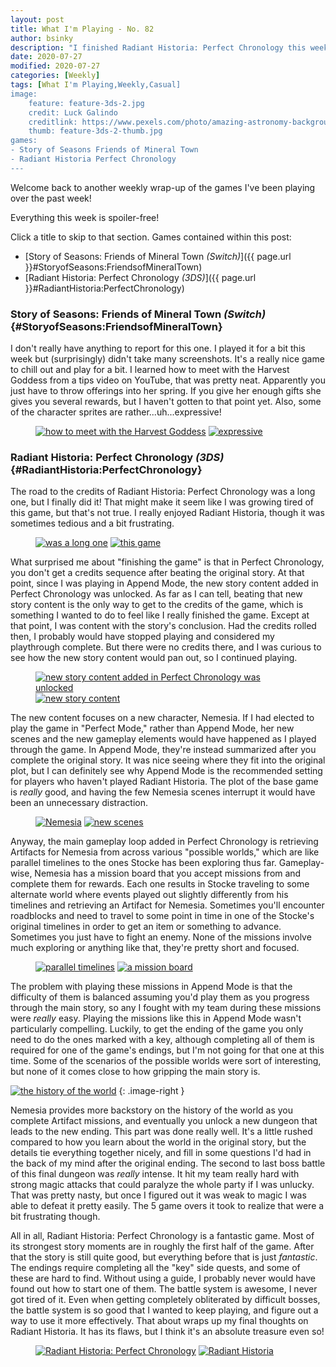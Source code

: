 ```yaml
---
layout: post
title: What I'm Playing - No. 82
author: bsinky
description: "I finished Radiant Historia: Perfect Chronology this week."
date: 2020-07-27
modified: 2020-07-27
categories: [Weekly]
tags: [What I'm Playing,Weekly,Casual]
image:
    feature: feature-3ds-2.jpg
    credit: Luck Galindo
    creditlink: https://www.pexels.com/photo/amazing-astronomy-background-bright-544268/
    thumb: feature-3ds-2-thumb.jpg
games:
- Story of Seasons Friends of Mineral Town
- Radiant Historia Perfect Chronology
---
```


Welcome back to another weekly wrap-up of the games I've been playing over the
past week!

Everything this week is spoiler-free!

Click a title to skip to that section. Games contained within this post:

 - [Story of Seasons: Friends of Mineral Town *(Switch)*]({{ page.url }}#StoryofSeasons:FriendsofMineralTown)
 - [Radiant Historia: Perfect Chronology *(3DS)*]({{ page.url }}#RadiantHistoria:PerfectChronology)

<!--more-->

### Story of Seasons: Friends of Mineral Town *(Switch)*    {#StoryofSeasons:FriendsofMineralTown}

I don't really have anything to report for this one. I played it for a bit this
week but (surprisingly) didn't take many screenshots. It's a really nice game to
chill out and play for a bit. I learned how to meet with the Harvest Goddess
from a tips video on YouTube, that was pretty neat. Apparently you just have to
throw offerings into her spring. If you give her enough gifts she gives you
several rewards, but I haven't gotten to that point yet. Also, some of the
character sprites are rather...uh...expressive!

<figure class="half">
    <a href="https://i.imgur.com/QHcfCWj.jpg"><img src="https://i.imgur.com/QHcfCWjm.jpg" alt="how to meet with the Harvest Goddess"/></a>
    <a href="https://i.imgur.com/8fO0hfS.jpg"><img src="https://i.imgur.com/8fO0hfSm.jpg" alt="expressive"/></a>
</figure>

### Radiant Historia: Perfect Chronology *(3DS)*    {#RadiantHistoria:PerfectChronology}

The road to the credits of Radiant Historia: Perfect Chronology was a long one,
but I finally did it! That might make it seem like I was growing tired of this
game, but that's not true. I really enjoyed Radiant Historia, though it was
sometimes tedious and a bit frustrating.

<figure class="third center">
    <a href="https://i.imgur.com/CibCjKe.png"><img src="https://i.imgur.com/CibCjKem.png" alt="was a long one"/></a>
    <a href="https://i.imgur.com/kDU7cip.png"><img src="https://i.imgur.com/kDU7cipm.png" alt="this game"/></a>
</figure>

What surprised me about "finishing the game" is that in Perfect Chronology, you
don't get a credits sequence after beating the original story. At that point,
since I was playing in Append Mode, the new story content added in Perfect
Chronology was unlocked. As far as I can tell, beating that new story content is
the only way to get to the credits of the game, which is something I wanted to
do to feel like I really finished the game. Except at that point, I was content
with the story's conclusion. Had the credits rolled then, I probably would have
stopped playing and considered my playthrough complete. But there were no
credits there, and I was curious to see how the new story content would pan out,
so I continued playing.

<figure class="half">
    <a href="https://i.imgur.com/jojMd31.png"><img src="https://i.imgur.com/jojMd31m.png" alt="new story content added in Perfect Chronology was unlocked"/></a>
    <a href="https://i.imgur.com/W6SlREp.png"><img src="https://i.imgur.com/W6SlREpm.png" alt="new story content"/></a>
</figure>

The new content focuses on a new character, Nemesia. If I had elected to play
the game in "Perfect Mode," rather than Append Mode, her new scenes and the new
gameplay elements would have happened as I played through the game. In Append
Mode, they're instead summarized after you complete the original story. It was
nice seeing where they fit into the original plot, but I can definitely see why
Append Mode is the recommended setting for players who haven't played Radiant
Historia. The plot of the base game is *really* good, and having the few Nemesia
scenes interrupt it would have been an unnecessary distraction.

<figure class="half">
    <a href="https://i.imgur.com/C1xm79a.png"><img src="https://i.imgur.com/C1xm79am.png" alt="Nemesia"/></a>
    <a href="https://i.imgur.com/ZIIEJmJ.png"><img src="https://i.imgur.com/ZIIEJmJm.png" alt="new scenes"/></a>
</figure>

Anyway, the main gameplay loop added in Perfect Chronology is retrieving
Artifacts for Nemesia from across various "possible worlds," which are like
parallel timelines to the ones Stocke has been exploring thus far.
Gameplay-wise, Nemesia has a mission board that you accept missions from and
complete them for rewards. Each one results in Stocke traveling to some
alternate world where events played out slightly differently from his timelines
and retrieving an Artifact for Nemesia. Sometimes you'll encounter roadblocks
and need to travel to some point in time in one of the Stocke's original
timelines in order to get an item or something to advance. Sometimes you just
have to fight an enemy. None of the missions involve much exploring or anything
like that, they're pretty short and focused.

<figure class="third center">
    <a href="https://i.imgur.com/y8alSYS.png"><img src="https://i.imgur.com/y8alSYSm.png" alt="parallel timelines"/></a>
    <a href="https://i.imgur.com/jkrzDOA.png"><img src="https://i.imgur.com/jkrzDOAm.png" alt="a mission board"/></a>
</figure>

The problem with playing these missions in Append Mode is that the difficulty of
them is balanced assuming you'd play them as you progress through the main
story, so any I fought with my team during these missions were *really* easy.
Playing the missions like this in Append Mode wasn't particularly compelling.
Luckily, to get the ending of the game you only need to do the ones marked with
a key, although completing all of them is required for one of the game's
endings, but I'm not going for that one at this time. Some of the scenarios of
the possible worlds were sort of interesting, but none of it comes close to how
gripping the main story is.

[![the history of the world](https://i.imgur.com/9XLU9CHm.png)](https://i.imgur.com/9XLU9CH.png)
{: .image-right }

Nemesia provides more backstory on the history of the world as you complete
Artifact missions, and eventually you unlock a new dungeon that leads to the new
ending. This part was done really well. It's a little rushed compared to how you
learn about the world in the original story, but the details tie everything
together nicely, and fill in some questions I'd had in the back of my mind after
the original ending. The second to last boss battle of this final dungeon was
*really* intense. It hit my team really hard with strong magic attacks that
could paralyze the whole party if I was unlucky. That was pretty nasty, but once
I figured out it was weak to magic I was able to defeat it pretty easily. The 5
game overs it took to realize that were a bit frustrating though.

All in all, Radiant Historia: Perfect Chronology is a fantastic game. Most of
its strongest story moments are in roughly the first half of the game. After
that the story is still quite good, but everything before that is just
*fantastic*. The endings require completing all the "key" side quests, and some
of these are hard to find. Without using a guide, I probably never would have
found out how to start one of them. The battle system is awesome, I never got
tired of it. Even when getting completely obliterated by difficult bosses, the
battle system is so good that I wanted to keep playing, and figure out a way to
use it more effectively. That about wraps up my final thoughts on Radiant
Historia. It has its flaws, but I think it's an absolute treasure even so!

<figure class="third center">
    <a href="https://i.imgur.com/AijbUNQ.png"><img src="https://i.imgur.com/AijbUNQm.png" alt="Radiant Historia: Perfect Chronology"/></a>
    <a href="https://i.imgur.com/CkR2hEb.png"><img src="https://i.imgur.com/CkR2hEbm.png" alt="Radiant Historia"/></a>
</figure>

